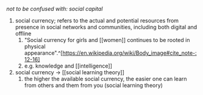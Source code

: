 *not to be confused with: social capital*

1. social currency; refers to the actual and potential resources from presence in social networks and communities, including both digital and offline
	1. "Social currency for girls and [[women]] continues to be rooted in physical appearance".^[https://en.wikipedia.org/wiki/Body_image#cite_note-:12-16]
	2. e.g. knowledge and [[intelligence]]
2. social currency → [[social learning theory]]
	1. the higher the available social currency, the easier one can learn from others and them from you (social learning theory)